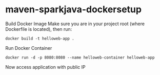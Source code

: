 # maven-sparkjava-dockersetup
Build Docker Image
Make sure you are in your project root (where Dockerfile is located), then run:
```
docker build -t helloweb-app .
```
 Run Docker Container
 ```
docker run -d -p 8080:8080 --name helloweb-container helloweb-app
```
Now access application with public IP
